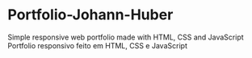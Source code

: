 # Portfolio-Johann-Huber
Simple responsive web portfolio made with HTML, CSS and JavaScript
Portfolio responsivo feito em HTML, CSS e JavaScript
